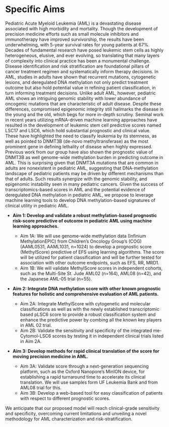 # Specific Aims

Pediatric Acute Myeloid Leukemia (AML) is a devastating disease associated with high morbidity and mortality. Though the development of precision medicine efforts such as small molecule inhibitors and immunotherapy have improved survivorship, the results have been underwhelming, with 5-year survival rates for young patients at 67%. Decades of fundamental research have posed leukemic stem cells as highly heterogeneous, elusive, and ever evolving, so translating that many layers of complexity into clinical practice has been a monumental challenge. Disease identification and risk stratification are foundational pillars of cancer treatment regimen and systematically inform therapy decisions. In AML, studies in adults have shown that recurrent mutations, cytogenetic lesions, and deregulated DNA methylation not only predict treatment outcome but also hold potential value in refining patient classification, in turn informing treatment decisions. Unlike adult AML, however, pediatric AML shows an intriguing genomic stability with lower abundance of oncogenic mutations that are characteristic of adult disease. Despite these differences, compromised epigenomic integrity still hallmarks the disease in the young and the old, which begs for more in-depth scrutiny.
Seminal work in recent years utilizing mRNA-driven machine learning approaches have resulted in the development of leukemic stem cell predictive scores named LSC17 and LSC6, which hold substantial prognostic and clinical value. These have highlighted the need to classify leukemia by its stemness, as well as pointed to DNMT3B (de-novo methyltransferase) as the most prominent gene in defining lethality of disease when highly expressed. Previous work from our group have also shown the prognostic value of DNMT3B as well genome-wide methylation burden in predicting outcome in AML. This is surprising given that DNMT3A mutations that are common in adults are nonexistent in pediatric AML, suggesting that DNA-methylation landscape of pediatric patients may be driven by different mechanisms than that of adults. Such results synergize with the genomic stability, and epigenomic instability seen in many pediatric cancers. Given the success of transcriptomics-based scores in AML and the potential evidence of deregulated DNA methylation in pediatric AML, we propose to leverage machine learning tools to develop DNA methylation-based signatures of clinical utility in pediatric AML.

- __Aim 1: Develop and validate a robust methylation-based prognostic risk-score predictive of outcome in pediatric AML using machine learning approaches.__
  - Aim 1A: We will use genome-wide methylation data (Infinium MethylationEPIC) from Children’s Oncology Group’s (COG) (AAML0531, AAML1031, n=1024) to develop a prognostic score (MethylScore) predictive of EFS using learning algorithms. The score will be utilized for patient classification and will be further tested for association with other outcome endpoints, such as EFS, RR, MRD1.
  - Aim 1B: We will validate MethylScore scores in independent cohorts, such as the Multi-Site St. Jude AML02 (n=164), AML08 (n=42), and the Japanese AML-05 trial (n=55).

- __Aim 2: Integrate DNA methylation score with other known prognostic features for holistic and comprehensive evaluation of AML patients.__
  - Aim 2A: Integrate MethylScore with cytogenetic and molecular classifications as well as with the newly established transcriptomic based pLSC6 score to provide a robust classification system and enhance the predictive power by combing all the known key players in AML 02 trial.
  - Aim 2B: Validate the sensitivity and specificity of the integrated me-Cytomol-LSC6 scores by testing it in independent clinical trials listed in Aim 2A.

- __Aim 3: Develop methods for rapid clinical translation of the score for moving precision medicine in AML.__
  - Aim 3A:  Validate score through a next-generation sequencing platform, such as the Oxford Nanopore’s MinION device, for establishing a rapid turnaround time to accelerate its clinical translation. We will use samples form UF Leukemia Bank and from AML08 trial for this.
  - Aim 3B: Develop a web-based tool for easy classification of patients with respect to different prognostic scores.

We anticipate that our proposed model will reach clinical-grade sensitivity and specificity, overcoming current limitations and unveiling a novel methodology for AML characterization and risk-stratification.
